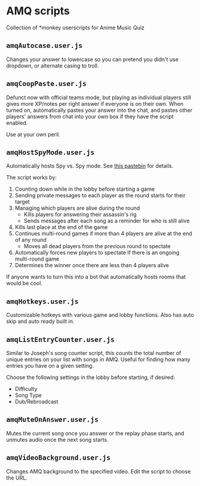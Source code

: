 # AMQ scripts

Collection of \*monkey userscripts for Anime Music Quiz

## `amqAutocase.user.js`

Changes your answer to lowercase so you can pretend you didn't use dropdown, or alternate casing to troll.

## `amqCoopPaste.user.js`

Defunct now with official teams mode, but playing as individual players still gives more XP/notes per right answer if everyone is on their own.
When turned on, automatically pastes your answer into the chat, and pastes other players' answers from chat into your own box if they have the script enabled.

Use at your own peril.

## `amqHostSpyMode.user.js`

Automatically hosts Spy vs. Spy mode. See [this pastebin](https://pastebin.com/Q1Z35czX) for details.

The script works by:

1. Counting down while in the lobby before starting a game
2. Sending private messages to each player as the round starts for their target
3. Managing which players are alive during the round
    - Kills players for answering their assassin's rig
    - Sends messages after each song as a reminder for who is still alive
4. Kills last place at the end of the game
5. Continues multi-round games if more than 4 players are alive at the end of any round
    - Moves all dead players from the previous round to spectate
6. Automatically forces new players to spectate if there is an ongoing multi-round game
7. Determines the winner once there are less than 4 players alive

If anyone wants to turn this into a bot that automatically hosts rooms that would be cool.

## `amqHotkeys.user.js`

Customizable hotkeys with various game and lobby functions. Also has auto skip and auto ready built in.

## `amqListEntryCounter.user.js`

Similar to Joseph's song counter script, this counts the total number of unique entries on your list with songs in AMQ.
Useful for finding how many entries you have on a given setting.

Choose the following settings in the lobby before starting, if desired:

- Difficulty
- Song Type
- Dub/Rebroadcast

## `amqMuteOnAnswer.user.js`

Mutes the current song once you answer or the replay phase starts, and unmutes audio once the next song starts.

## `amqVideoBackground.user.js`

Changes AMQ background to the specified video. Edit the script to choose the URL.
